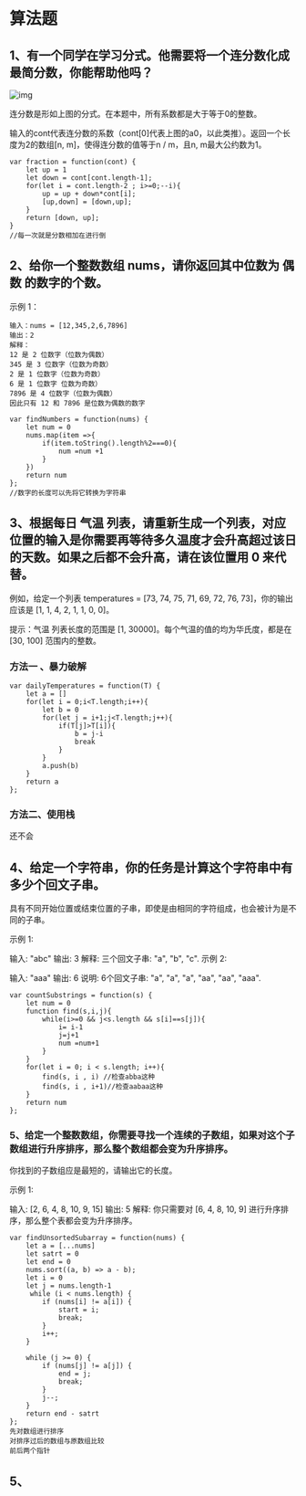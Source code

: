 # 算法题

## 1、有一个同学在学习分式。他需要将一个连分数化成最简分数，你能帮助他吗？

![img](https://assets.leetcode-cn.com/aliyun-lc-upload/uploads/2019/09/09/fraction_example_1.jpg)

连分数是形如上图的分式。在本题中，所有系数都是大于等于0的整数。

输入的cont代表连分数的系数（cont[0]代表上图的a0，以此类推）。返回一个长度为2的数组[n, m]，使得连分数的值等于n / m，且n, m最大公约数为1。

```
var fraction = function(cont) {
    let up = 1
    let down = cont[cont.length-1];
    for(let i = cont.length-2 ; i>=0;--i){
        up = up + down*cont[i];
        [up,down] = [down,up];
    }
    return [down, up];
}
//每一次就是分数相加在进行倒
```



## 2、给你一个整数数组 nums，请你返回其中位数为 偶数 的数字的个数。

 

示例 1：

```
输入：nums = [12,345,2,6,7896]
输出：2
解释：
12 是 2 位数字（位数为偶数） 
345 是 3 位数字（位数为奇数）  
2 是 1 位数字（位数为奇数） 
6 是 1 位数字 位数为奇数） 
7896 是 4 位数字（位数为偶数）  
因此只有 12 和 7896 是位数为偶数的数字
```

```
var findNumbers = function(nums) {
    let num = 0 
    nums.map(item =>{
        if(item.toString().length%2===0){
            num =num +1
        }
    })
    return num
};
//数字的长度可以先将它转换为字符串
```



## 3、根据每日 气温 列表，请重新生成一个列表，对应位置的输入是你需要再等待多久温度才会升高超过该日的天数。如果之后都不会升高，请在该位置用 0 来代替。

例如，给定一个列表 temperatures = [73, 74, 75, 71, 69, 72, 76, 73]，你的输出应该是 [1, 1, 4, 2, 1, 1, 0, 0]。

提示：气温 列表长度的范围是 [1, 30000]。每个气温的值的均为华氏度，都是在 [30, 100] 范围内的整数。

### 方法一  、暴力破解

```
var dailyTemperatures = function(T) {
    let a = []
    for(let i = 0;i<T.length;i++){
        let b = 0
        for(let j = i+1;j<T.length;j++){
            if(T[j]>T[i]){
                b = j-i
                break
            }
        }
        a.push(b)
    }
    return a 
};
```

### 方法二、使用栈

还不会

## 4、给定一个字符串，你的任务是计算这个字符串中有多少个回文子串。

具有不同开始位置或结束位置的子串，即使是由相同的字符组成，也会被计为是不同的子串。

示例 1:

输入: "abc"
输出: 3
解释: 三个回文子串: "a", "b", "c".
示例 2:

输入: "aaa"
输出: 6
说明: 6个回文子串: "a", "a", "a", "aa", "aa", "aaa".

```
var countSubstrings = function(s) {
    let num = 0 
    function find(s,i,j){
        while(i>=0 && j<s.length && s[i]==s[j]){
            i= i-1
            j=j+1
            num =num+1
        }
    }
    for(let i = 0; i < s.length; i++){
        find(s, i , i) //检查abba这种
        find(s, i , i+1)//检查aabaa这种
    }
    return num
};
```



### 5、给定一个整数数组，你需要寻找一个连续的子数组，如果对这个子数组进行升序排序，那么整个数组都会变为升序排序。

你找到的子数组应是最短的，请输出它的长度。

示例 1:

输入: [2, 6, 4, 8, 10, 9, 15]
输出: 5
解释: 你只需要对 [6, 4, 8, 10, 9] 进行升序排序，那么整个表都会变为升序排序。

```
var findUnsortedSubarray = function(nums) {
    let a = [...nums]
    let satrt = 0
    let end = 0 
    nums.sort((a, b) => a - b);
    let i = 0 
    let j = nums.length-1
     while (i < nums.length) {
        if (nums[i] != a[i]) {
            start = i;
            break;
        }
        i++;
    }

    while (j >= 0) {
        if (nums[j] != a[j]) {
            end = j;
            break;
        }
        j--;
    }
    return end - satrt
};
先对数组进行排序
对排序过后的数组与原数组比较
前后两个指针
```

## 5、